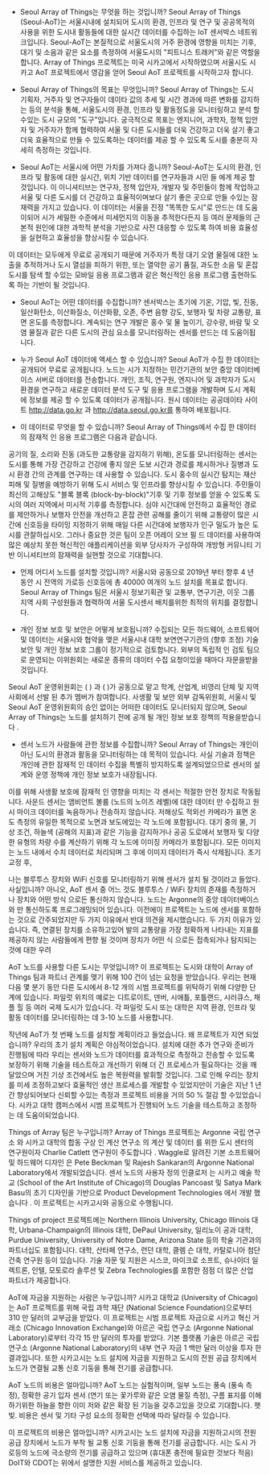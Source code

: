 * Seoul Array of Things는 무엇을 하는 것입니까?
Seoul Array of Things (Seoul-AoT)는 서울시내에 설치되어 도시의 환경, 인프라 및 연구 및 공공목적의 사용을 위한 도시내 활동들에 대한 
실시간 데이터를 수집하는 IoT 센서박스 네트워크입니다. Seoul-AoT는 본질적으로 서울도시의 거주 환경에 영향을 미치는 기후, 대기 및 
소음과 같은 요소를 측정하여 서울도시의 "피트니스 트래커"와 같은 역할을 합니다. Array of Things 프로젝트는 미국 시카고에서 시작하였으며
서울시도 시카고 AoT 프로젝트에서 영감을 얻어 Seoul AoT 프로젝트를 시작하고자 합니다.

* Seoul Array of Things의 목표는 무엇입니까?
Seoul Array of Things는 도시 기획자, 거주자 및 연구자들이 데이타 값의 추세 및 시간 경과에 따른 변화를 감지하는 등의 분석을 통해, 서울도시의 환경, 
인프라 및 활동정도을 모니터링하고 분석 할 수있는 도시 규모의 "도구"입니다. 궁극적으로 목표는 엔지니어, 과학자, 정책 입안자 및 
거주자가 함께 협력하여 서울 및 다른 도시들를 더욱 건강하고 더욱 살기 좋고 더욱 효율적으로 만들 수 있도록하는 데이터를 제공 할 수 있도록 
도시를 충분히 자세히 측정하는 것입니다.

* Seoul AoT는 서울시에 어떤 가치를 가져다 줍니까?
Seoul-AoT는 도시의 환경, 인프라 및 활동에 대한 실시간, 위치 기반 데이터를 연구자들과 시민 들 에게 제공 할 것입니다. 이 이니셔티브는 
연구자, 정책 입안자, 개발자 및 주민들이 함께 작업하고 서울 및 다른 도시를 더 건강하고 효율적이며보다 살기 좋은 곳으로 만들 수있는 
잠재력을 가지고 있습니다. 이 데이터는 서울을 진정 "똑똑한 도시"로 만드는 데 도움이되어 
시가 세밀한 수준에서 미세먼지의 이동을 추적한다든지 등 여러 문제들의 근본적 원인에 대한 과학적 분석을 기반으로
사전 대응할 수 있도록 하여 비용 효율성을 실현하고 효율성을 향상시킬 수 있습니다.

이 데이터는 모두에게 무료로 공개되기 때문에 거주자가 특정 대기 오염 물질에 대한 노출을 추적하거나 도시 열섬을 피하기 위한, 
또는 열악한 공기 품질, 과도한 소음 및 혼잡  도시를 탐색 할 수있는 모바일 응용 프로그램과 같은 혁신적인 응용 프로그램 
출현하도록 하는 기반이 될 것입니다.

* Seoul AoT는 어떤 데이터를 수집합니까?
센서박스는 초기에 기온, 기압, 빛, 진동, 일산화탄소, 이산화질소, 이산화황, 오존, 주변 음향 강도, 보행자 및 차량 교통량, 
표면 온도를 측정합니다. 계속되는 연구 개발은 홍수 및 물 높이기, 강수량, 바람 및 오염 물질과 같은 다른 도시의 관심 요소를 
모니터링하는 센서를 만드는 데 도움이됩니다.

* 누가 Seoul AoT 데이터에 액세스 할 수 있습니까?
Seoul AoT가 수집 한 데이터는 공개되어 무료로 공개됩니다. 노드는 시가 지정하는 민간기관의 보안 중앙 데이터베이스 서버로 데이터를 전송합니다. 
개인, 조직, 연구원, 엔지니어 및 과학자가 도시 환경을 연구하고 새로운 데이터 분석 도구 및 응용 프로그램을 개발하며 
도시 계획에 정보를 제공 할 수 있도록 데이터가 공개됩니다. 원시 데이터는 공공데이타 사이트 
http://data.go.kr 과 http://data.seoul.go.kr를 통하여 배포됩니다.

* 이 데이터로 무엇을 할 수 있습니까?
Seoul Array of Things에서 수집 한 데이터의 잠재적 인 응용 프로그램은 다음과 같습니다.

공기의 질, 소리와 진동 (과도한 교통량을 감지하기 위해), 온도를 모니터링하는 센서는 도시를 통해 
가장 건강하고 건강에 좋지 않은 도보 시간과 경로를 제시하거나 질병과 도시 환경 간의 관계를 연구하는 데 사용할 수 있습니다.
도시 홍수의 실시간 탐지는 재산 피해 및 질병을 예방하기 위해 도시 서비스 및 인프라를 향상시킬 수 있습니다.
주민들이 최신의 고해상도 "블록 블록 (block-by-block)"기후 및 기후 정보를 얻을 수 있도록 도시의 여러 지역에서 미시적 기후를 측정합니다.
심야 시간대에 안전하고 효율적인 경로를 제안하거나 보행자 안전을 개선하고 혼잡 관련 공해를 줄이기 위해 교통량이 많은 시간에 
신호등을 타이밍 지정하기 위해 매일 다른 시간대에 보행자가 인구 밀도가 높은 도시를 관찰하십시오.
그러나 중요한 것은 팀이 오픈 어레이 오브 필 드 데이터를 사용하여 많은 예상치 못한 혁신적인 애플리케이션을 외부 당사자가 구성하여 
개방형 커뮤니티 기반 이니셔티브의 잠재력을 실현할 것으로 기대합니다.

* 언제 어디서 노드를 설치할 것입니까?
서울시와 공동으로 2019년 부터 향후 4 년 동안 시 전역의 가로등 신호등에 총 40000 여개의 노드 설치를 목표로 합니다. 
Seoul Array of Things 팀은 서울시 정보기획관 및 교통부, 연구기관, 이웃 그룹 지역 사회 구성원들과 협력하여 서울 도시센서 배치를위한 
최적의 위치를 결정합니다. 

* 개인 정보 보호 및 보안은 어떻게 보호됩니까?
수집되는 모든 하드웨어, 소프트웨어 및 데이터는 서울시와 협약을 맺은 서울시내 대학 보연연구기관의 (향후 조정) 기술 보안 및 개인 정보 보호 그룹이 
정기적으로 검토합니다. 외부의 독립적 인 검토 팀으로 운영되는 이위원회는 
새로운 종류의 데이터 수집 요청이있을 때마다 자문을받을 것입니다.

Seoul AoT 운영위원회는 (         ) 과 (     )가 공동으로 맡고 학계, 산업계, 비영리 단체 및 
지역 사회에서 선발 된 추가 멤버가 참여합니다. 사생활 및 보안 외부 감독위원회, 서울시 및 Seoul AoT 운영위원회의 승인 없이는 
어떠한 데이터도 모니터되지 않으며, Seoul Array of Things는 노드를 설치하기 전에 공개 될 개인 정보 보호 정책의 적용을받습니다 .

* 센서 노드가 사람들에 관한 정보를 수집합니까?
Seoul Array of Things는 개인이 아닌 도시의 환경과 활동을 모니터링하는 데 목적이 있습니다. 
사실 기술과 정책은 개인에 관한 잠재적 인 데이터 수집을 특별히 방지하도록 설계되었으므로 센서의 설계와 운영 정책에 개인 정보 보호가 내장됩니다.

이를 위해 사생활 보호에 잠재적 인 영향을 미치는 각 센서는 적절한 안전 장치로 작동됩니다. 사운드 센서는 앰비언트 볼륨 (노드의 노이즈 레벨)에 대한 데이터 만 수집하고 원시 마이크 데이터를 녹음하거나 전송하지 않습니다. 저해상도 적외선 카메라가 표면 온도 측정의 유일한 목적으로 노면과 보도에있는 각 노드에 포함됩니다. 대기 중의 물, 기상 조건, 하늘색 (공해의 지표)과 같은 기능을 감지하거나 공공 도로에서 보행자 및 다양한 유형의 차량 수를 계산하기 위해 각 노드에 이미징 카메라가 포함됩니다. 모든 이미지는 노드 내에서 수치 데이터로 처리되며 그 후에 이미지 데이터가 즉시 삭제됩니다. 초기 교정 후,

나는 블루투스 장치와 WiFi 신호를 모니터링하기 위해 센서가 설치 될 것이라고 들었다. 사실입니까?
아니오, AoT 센서 중 어느 것도 블루투스 / WiFi 장치의 존재를 측정하거나 장치와 어떤 방식 으로든 통신하지 않습니다. 노드는 Argonne의 중앙 데이터베이스와 만 통신하도록 프로그래밍되어 있습니다. 이전에이 프로젝트는 노드에 센서를 포함하는 것으로 간주되었지만 두 가지 이유에서 반대 의견을 제시했습니다. 두 가지 이유가 있습니다. 즉, 연결된 장치를 소유하고있어 발의 교통량을 가장 정확하게 나타내는 지표를 제공하지 않는 사람들에게 편향 될 것이며 장치가 어떤 식 으로든 접촉되거나 탐지되는 것에 대한 우려

AoT 노드를 사용할 다른 도시는 무엇입니까?
이 프로젝트는 도시와 대학이 Array of Things 팀과 파트너 관계를 맺기 위해 100 건이 넘는 요청을 받았습니다. 우리는 현재 다음 몇 분기 동안 다른 도시에서 8-12 개의 시범 프로젝트를 위탁하기 위해 다양한 단계에 있습니다. 파일럿 위치의 예로는 디트로이트, 덴버, 시애틀, 포틀랜드, 시러큐스, 채플 힐 등 여러 국제 도시가 있습니다. 각 파일럿 도시 또는 대학은 지역 환경, 인프라 및 활동 데이터를 모니터링하는 데 3-10 노드를 사용합니다.

작년에 AoT가 첫 번째 노드를 설치할 계획이라고 들었습니다. 왜 프로젝트가 지연 되었습니까?
우리의 초기 설치 계획은 야심적이었습니다. 설치에 대한 추가 연구와 준비가 진행됨에 따라 우리는 센서와 노드가 데이터를 효과적으로 측정하고 전송할 수 있도록 보장하기 위해 기술을 테스트하고 개선하기 위해 더 긴 프로세스가 필요하다는 것을 깨달았으며 거친 기상 조건에서도 높은 복원력을 발휘할 것입니다. 그로 인해 우리는 장치를 미세 조정하고보다 효율적인 생산 프로세스를 개발할 수 있었지만이 기술은 지난 1 년간 향상되어보다 신뢰할 수있는 측정과 프로젝트 비용을 거의 50 % 절감 할 수있었습니다. 시카고 대학 캠퍼스에서 시범 프로젝트가 진행되어 노드 기술을 테스트하고 조정하는 데 도움이되었습니다.

Things of Array 팀은 누구입니까?
Array of Things 프로젝트는 Argonne 국립 연구소 와 시카고 대학의 합동 구상 인 계산 연구소 의 계산 및 데이터 를 위한 도시 센터의 연구원이자 Charlie Catlett 연구원이 주도합니다 . Waggle로 알려진 기본 소프트웨어 및 하드웨어 디자인 은 Pete Beckman 및 Rajesh Sankaran의 Argonne National Laboratory에서 개발되었습니다. 센서 노드의 사용자 정의 인클로저 는 시카고 예술 학교 (School of the Art Institute of Chicago)의 Douglas Pancoast 및 Satya Mark Basu의 초기 디자인을 기반으로 Product Development Technologies 에서 개발 했습니다 . 이 프로젝트는 시카고시와 공동으로 수행됩니다.

Things of project 프로젝트에는 Northern Illinois University, Chicago Illinois 대학, Urbana-Champaign의 Illinois 대학, DePaul University, 일리노이 공과 대학, Purdue University, University of Notre Dame, Arizona State 등의 학술 기관과의 파트너십도 포함됩니다. 대학, 산타페 연구소, 런던 대학, 클렘 슨 대학, 카탈로니아 첨단 건축 연구원 등이 있습니다. 기술 자문 및 지원은 시스코, 마이크로 소프트, 슈나이더 일렉트론, 인텔, 모토로라 솔루션 및 Zebra Technologies를 포함한 점점 더 많은 산업 파트너가 제공합니다.

AoT에 자금을 지원하는 사람은 누구입니까?
시카고 대학교 (University of Chicago)는 AoT 프로젝트를 위해 국립 과학 재단 (National Science Foundation)으로부터 310 만 달러의 교부금을 받았다. 이 프로젝트는 시범 프로젝트 자금으로 시카고 혁신 거래소 (Chicago Innovation Exchange)와 아르곤 국립 연구소 (Argonne National Laboratory)로부터 각각 15 만 달러의 투자를 받았다. 기본 플랫폼 기술은 아르곤 국립 연구소 (Argonne National Laboratory)의 내부 연구 자금 1 백만 달러 이상을 투자 한 결과입니다. 또한 시카고시는 노드 설치에 자금을 지원하고 도시의 전원 공급 장치에서 노드가 연결될 교통 신호 기둥을 통해 전기를 공급합니다.

AoT 노드의 비용은 얼마입니까?
AoT 노드는 실험적이며, 일부 노드는 풍속 (풍속 측정), 정확한 공기 입자 센서 (연기 또는 꽃가루와 같은 오염 물질 측정), 구름 표지를 이해하기위한 하늘을 향한 이미 저와 같은 확장 된 기능을 갖추고있을 것으로 기대합니다. 햇빛. 비용은 센서 및 기타 구성 요소의 정확한 선택에 따라 달라질 수 있습니다.

이 프로젝트의 비용은 얼마입니까?
시카고시는 노드 설치에 자금을 지원하고시의 전원 공급 장치에서 노드가 부착 될 교통 신호 기둥을 통해 전기를 공급합니다. 시는 도시 가로등의 노드에 극소량의 전기를 공급하고 있으며 (휴대폰 충전에 필요한 것보다 적음) DoIT와 CDOT는 위에서 설명한 지원 서비스를 제공하고 있습니다.
